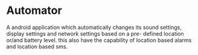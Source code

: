 Automator
=========

A android application which automatically changes its sound settings, display settings and network settings based on a pre- defined location or/and battery level. this also have the capability of location based alarms and location based sms.
